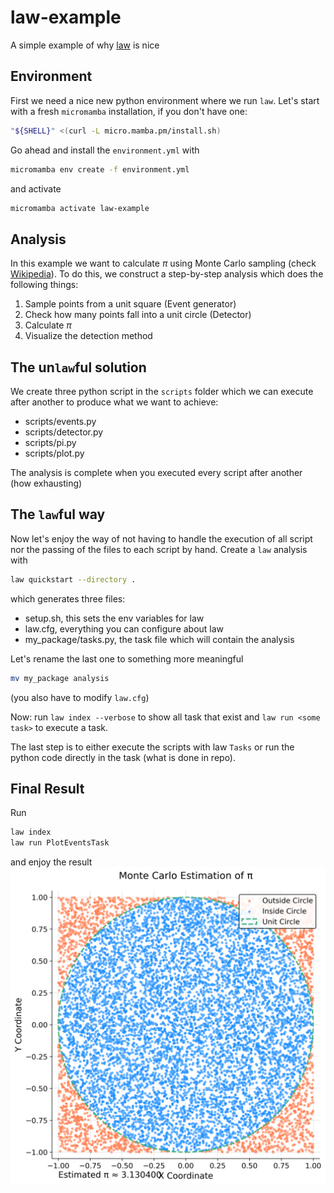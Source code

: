 # law-example
A simple example of why [law](http://github.com/riga/law) is nice

## Environment
First we need a nice new python environment where we run `law`. 
Let's start with a fresh `micromamba` installation, if you don't have one:
```bash
"${SHELL}" <(curl -L micro.mamba.pm/install.sh)
```
Go ahead and install the `environment.yml` with
```bash
micromamba env create -f environment.yml
```
and activate
```bash
micromamba activate law-example
```

## Analysis
In this example we want to calculate $\pi$ using Monte Carlo sampling (check [Wikipedia](https://en.wikipedia.org/wiki/Monte_Carlo_method)).
To do this, we construct a step-by-step analysis which does the following things:

1. Sample points from a unit square (Event generator)
2. Check how many points fall into a unit circle (Detector)
3. Calculate $\pi$
4. Visualize the detection method

## The un`law`ful solution

We create three python script in the `scripts` folder which we can execute after another to produce what
we want to achieve:

- scripts/events.py
- scripts/detector.py
- scripts/pi.py
- scripts/plot.py

The analysis is complete when you executed every script after another (how exhausting)

## The `law`ful way
Now let's enjoy the way of not having to handle the execution of all script nor the passing 
of the files to each script by hand. 
Create a `law` analysis with 
```bash
law quickstart --directory .
```
which generates three files:
- setup.sh, this sets the env variables for law
- law.cfg, everything you can configure about law
- my_package/tasks.py, the task file which will contain the analysis

Let's rename the last one to something more meaningful 
```bash
mv my_package analysis
```
(you also have to modify `law.cfg`)

Now: run `law index --verbose` to show all task that exist and `law run <some task>` to execute a task.

The last step is to either execute the scripts with law `Tasks` or run the python code directly in the task (what is done in repo).

## Final Result

Run 
```bash
law index
law run PlotEventsTask
```
and enjoy the result
![](data/plot_events.png)
